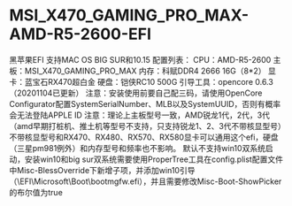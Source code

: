 # MSI_X470_GAMING_PRO_MAX-AMD-R5-2600-EFI
黑苹果EFI
支持MAC OS BIG SUR和10.15
配置列表：
CPU：AMD-R5-2600
主板：MSI_X470_GAMING_PRO_MAX
内存：科赋DDR4 2666 16G（8*2）
显卡：蓝宝石RX470超白金
硬盘：铠侠RC10 500G
引导工具：opencore 0.6.3（20201104已更新）
注意：安装使用前要自己配三码，请使用OpenCore Configurator配置SystemSerialNumber、MLB以及SystemUUID，否则有概率会无法登陆APPLE ID
注意：理论上主板型号一致，AMD锐龙1代，2代，3代（amd早期打桩机、推土机等型号不支持，只支持锐龙1、2、3代不带核显型号）不带核显型号和RX470、RX480、RX570、RX580显卡可以通用这个efi，硬盘（三星pm981例外）和内存型号和频率也不影响。
默认不支持win10双系统启动，安装win10和big sur双系统需要使用ProperTree工具在config.plist配置文件中Misc-BlessOverride下新增子项，并添加win10引导（\EFI\Microsoft\Boot\bootmgfw.efi），并且需要修改Misc-Boot-ShowPicker的布尔值为true
